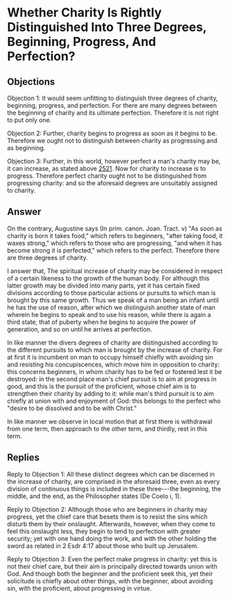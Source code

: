 # Whether Charity Is Rightly Distinguished Into Three Degrees, Beginning, Progress, And Perfection?

## Objections

Objection 1: It would seem unfitting to distinguish three degrees of charity, beginning, progress, and perfection. For there are many degrees between the beginning of charity and its ultimate perfection. Therefore it is not right to put only one.

Objection 2: Further, charity begins to progress as soon as it begins to be. Therefore we ought not to distinguish between charity as progressing and as beginning.

Objection 3: Further, in this world, however perfect a man's charity may be, it can increase, as stated above [2521](A[7]). Now for charity to increase is to progress. Therefore perfect charity ought not to be distinguished from progressing charity: and so the aforesaid degrees are unsuitably assigned to charity.

## Answer

On the contrary, Augustine says (In prim. canon. Joan. Tract. v) "As soon as charity is born it takes food," which refers to beginners, "after taking food, it waxes strong," which refers to those who are progressing, "and when it has become strong it is perfected," which refers to the perfect. Therefore there are three degrees of charity.

I answer that, The spiritual increase of charity may be considered in respect of a certain likeness to the growth of the human body. For although this latter growth may be divided into many parts, yet it has certain fixed divisions according to those particular actions or pursuits to which man is brought by this same growth. Thus we speak of a man being an infant until he has the use of reason, after which we distinguish another state of man wherein he begins to speak and to use his reason, while there is again a third state, that of puberty when he begins to acquire the power of generation, and so on until he arrives at perfection.

In like manner the divers degrees of charity are distinguished according to the different pursuits to which man is brought by the increase of charity. For at first it is incumbent on man to occupy himself chiefly with avoiding sin and resisting his concupiscences, which move him in opposition to charity: this concerns beginners, in whom charity has to be fed or fostered lest it be destroyed: in the second place man's chief pursuit is to aim at progress in good, and this is the pursuit of the proficient, whose chief aim is to strengthen their charity by adding to it: while man's third pursuit is to aim chiefly at union with and enjoyment of God: this belongs to the perfect who "desire to be dissolved and to be with Christ."

In like manner we observe in local motion that at first there is withdrawal from one term, then approach to the other term, and thirdly, rest in this term.

## Replies

Reply to Objection 1: All these distinct degrees which can be discerned in the increase of charity, are comprised in the aforesaid three, even as every division of continuous things is included in these three---the beginning, the middle, and the end, as the Philosopher states (De Coelo i, 1).

Reply to Objection 2: Although those who are beginners in charity may progress, yet the chief care that besets them is to resist the sins which disturb them by their onslaught. Afterwards, however, when they come to feel this onslaught less, they begin to tend to perfection with greater security; yet with one hand doing the work, and with the other holding the sword as related in 2 Esdr 4:17 about those who built up Jerusalem.

Reply to Objection 3: Even the perfect make progress in charity: yet this is not their chief care, but their aim is principally directed towards union with God. And though both the beginner and the proficient seek this, yet their solicitude is chiefly about other things, with the beginner, about avoiding sin, with the proficient, about progressing in virtue.